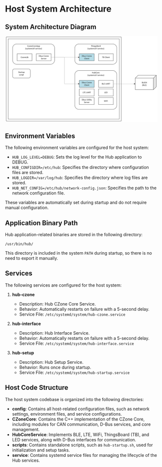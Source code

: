 # Host System Architecture

## System Architecture Diagram

![System Architecture](./doc/architecture.png)

## Environment Variables
The following environment variables are configured for the host system:

- `HUB_LOG_LEVEL=DEBUG`: Sets the log level for the Hub application to DEBUG.
- `HUB_CONFIGDIR=/etc/hub`: Specifies the directory where configuration files are stored.
- `HUB_LOGDIR=/var/log/hub`: Specifies the directory where log files are stored.
- `HUB_NET_CONFIG=/etc/hub/network-config.json`: Specifies the path to the network configuration file.

These variables are automatically set during startup and do not require manual configuration.

## Application Binary Path
Hub application-related binaries are stored in the following directory:
```
/usr/bin/hub/
```

This directory is included in the system `PATH` during startup, so there is no need to export it manually.

## Services
The following services are configured for the host system:

1. **hub-czone**
   - Description: Hub CZone Core Service.
   - Behavior: Automatically restarts on failure with a 5-second delay.
   - Service File: `/etc/systemd/system/hub-czone.service`

2. **hub-interface**
   - Description: Hub Interface Service.
   - Behavior: Automatically restarts on failure with a 5-second delay.
   - Service File: `/etc/systemd/system/hub-interface.service`

3. **hub-setup**
   - Description: Hub Setup Service.
   - Behavior: Runs once during startup.
   - Service File: `/etc/systemd/system/hub-startup.service`

## Host Code Structure
The host system codebase is organized into the following directories:

- **config**: Contains all host-related configuration files, such as network settings, environment files, and service configurations.
- **CZoneCore**: Contains the C++ implementation of the CZone Core, including modules for CAN communication, D-Bus services, and core management.
- **HubCoreService**: Implements BLE, LTE, WiFi, ThingsBoard (TB), and LED services, along with D-Bus interfaces for communication.
- **scripts**: Contains standalone scripts, such as `hub-startup.sh`, used for initialization and setup tasks.
- **service**: Contains systemd service files for managing the lifecycle of the Hub services.

